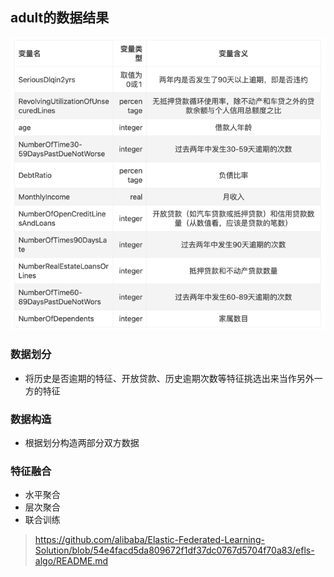 ## adult的数据结果

![img.png](img.png)

### 数据划分
- 将历史是否逾期的特征、开放贷款、历史逾期次数等特征挑选出来当作另外一方的特征
### 数据构造
- 根据划分构造两部分双方数据
### 特征融合
- 水平聚合
- 层次聚合
- 联合训练
> https://github.com/alibaba/Elastic-Federated-Learning-Solution/blob/54e4facd5da809672f1df37dc0767d5704f70a83/efls-algo/README.md

